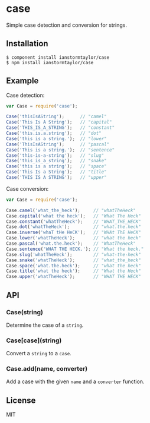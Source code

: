 # case

  Simple case detection and conversion for strings.

## Installation

    $ component install ianstormtaylor/case
    $ npm install ianstormtaylor/case

## Example
    
Case detection:
```js
var Case = require('case');

Case('thisIsAString');      // "camel"
Case('This Is A String');   // "capital"
Case('THIS_IS_A_STRING');   // "constant"
Case('this.is.a.string');   // "dot"
Case('this is a string.');  // "lower"
Case('ThisIsAString');      // "pascal"
Case('This is a string.');  // "sentence"
Case('this-is-a-string');   // "slug"
Case('this_is_a_string');   // "snake"
Case('this is a string');   // "space"
Case('This Is a String');   // "title"
Case('THIS IS A STRING');   // "upper"
```

Case conversion:
```js
var Case = require('case');

Case.camel('what_the_heck');     // "whatTheHeck"
Case.capital('what the heck');   // "What The Heck"
Case.constant('whatTheHeck');    // "WHAT_THE_HECK"
Case.dot('whatTheHeck');         // "what.the.heck"
Case.inverse('whaT tHe HeCK');   // "WHAt ThE HeCK"
Case.lower('whatTheHeck');       // "what the heck"
Case.pascal('what.the.heck');    // "WhatTheHeck"
Case.sentence('WHAT THE HECK.'); // "What the heck."
Case.slug('whatTheHeck');        // "what-the-heck"
Case.snake('whatTheHeck');       // "what_the_heck"
Case.space('what.the.heck');     // "what the heck"
Case.title('what the heck');     // "What the Heck"
Case.upper('whatTheHeck');       // "WHAT THE HECK"
```

## API

### Case(string)

  Determine the case of a `string`.
  
### Case[case]\(string\)

  Convert a `string` to a `case`.

### Case.add(name, converter)

  Add a case with the given `name` and a `converter` function.

## License

  MIT
